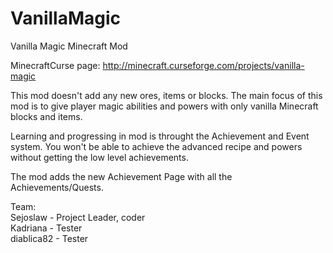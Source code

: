 # VanillaMagic
Vanilla Magic Minecraft Mod

MinecraftCurse page: http://minecraft.curseforge.com/projects/vanilla-magic
 
This mod doesn't add any new ores, items or blocks.
The main focus of this mod is to give player magic abilities and powers with only vanilla Minecraft blocks and items.
 
Learning and progressing in mod is throught the Achievement and Event system.
You won't be able to achieve the advanced recipe and powers without getting the low level achievements.
 
The mod adds the new Achievement Page with all the Achievements/Quests. 
 
Team: </br>
Sejoslaw - Project Leader, coder </br>
Kadriana - Tester </br>
diablica82 - Tester </br>
